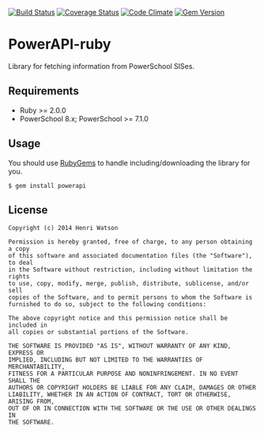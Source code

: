 [![Build Status](https://travis-ci.org/powerapi/powerapi-ruby.svg?branch=master)](https://travis-ci.org/powerapi/powerapi-ruby)
[![Coverage Status](https://img.shields.io/coveralls/powerapi/powerapi-ruby.svg)](https://coveralls.io/r/powerapi/powerapi-ruby)
[![Code Climate](http://img.shields.io/codeclimate/github/powerapi/powerapi-ruby.png)](https://codeclimate.com/github/powerapi/powerapi-ruby)
[![Gem Version](https://img.shields.io/gem/v/powerapi.svg)](https://rubygems.org/gems/powerapi)

PowerAPI-ruby
============
Library for fetching information from PowerSchool SISes.

Requirements
------------
* Ruby >= 2.0.0
* PowerSchool 8.x; PowerSchool >= 7.1.0

Usage
-----
You should use [RubyGems](https://rubygems.org/) to handle including/downloading
the library for you.

```
$ gem install powerapi
```



## License

    Copyright (c) 2014 Henri Watson

    Permission is hereby granted, free of charge, to any person obtaining a copy
    of this software and associated documentation files (the "Software"), to deal
    in the Software without restriction, including without limitation the rights
    to use, copy, modify, merge, publish, distribute, sublicense, and/or sell
    copies of the Software, and to permit persons to whom the Software is
    furnished to do so, subject to the following conditions:

    The above copyright notice and this permission notice shall be included in
    all copies or substantial portions of the Software.

    THE SOFTWARE IS PROVIDED "AS IS", WITHOUT WARRANTY OF ANY KIND, EXPRESS OR
    IMPLIED, INCLUDING BUT NOT LIMITED TO THE WARRANTIES OF MERCHANTABILITY,
    FITNESS FOR A PARTICULAR PURPOSE AND NONINFRINGEMENT. IN NO EVENT SHALL THE
    AUTHORS OR COPYRIGHT HOLDERS BE LIABLE FOR ANY CLAIM, DAMAGES OR OTHER
    LIABILITY, WHETHER IN AN ACTION OF CONTRACT, TORT OR OTHERWISE, ARISING FROM,
    OUT OF OR IN CONNECTION WITH THE SOFTWARE OR THE USE OR OTHER DEALINGS IN
    THE SOFTWARE.
